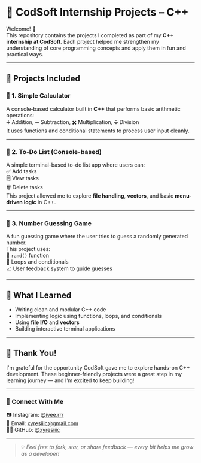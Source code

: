 # 🚀 CodSoft Internship Projects – C++

Welcome! 👋  
This repository contains the projects I completed as part of my **C++ internship at CodSoft**. Each project helped me strengthen my understanding of core programming concepts and apply them in fun and practical ways.

---

## 📂 Projects Included

### 🧮 1. Simple Calculator
A console-based calculator built in **C++** that performs basic arithmetic operations:  
➕ Addition, ➖ Subtraction, ✖️ Multiplication, ➗ Division  
It uses functions and conditional statements to process user input cleanly.

---

### 📝 2. To-Do List (Console-based)
A simple terminal-based to-do list app where users can:  
✅ Add tasks  
🗒️ View tasks  
🗑️ Delete tasks  
This project allowed me to explore **file handling**, **vectors**, and basic **menu-driven logic** in C++.

---

### 🎯 3. Number Guessing Game
A fun guessing game where the user tries to guess a randomly generated number.  
This project uses:  
🎲 `rand()` function  
🔁 Loops and conditionals  
📈 User feedback system to guide guesses

---

## 🧠 What I Learned

- Writing clean and modular C++ code
- Implementing logic using functions, loops, and conditionals
- Using **file I/O** and **vectors**
- Building interactive terminal applications

---

## 🙌 Thank You!

I'm grateful for the opportunity CodSoft gave me to explore hands-on C++ development. These beginner-friendly projects were a great step in my learning journey — and I’m excited to keep building!

---

### 🔖 Connect With Me
📷 Instagram: [@ivee.rrr](https://instagram.com/ivee.rrr)  
📧 Email: xyresiiic@gmail.com  
🧑‍💻 GitHub: [@xyresiiic](https://github.com/xyresiiic)

---

> 💡 *Feel free to fork, star, or share feedback — every bit helps me grow as a developer!*